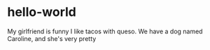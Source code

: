 # hello-world
My girlfriend is funny
I like tacos with queso.  We have a dog named Caroline, and she's very pretty
